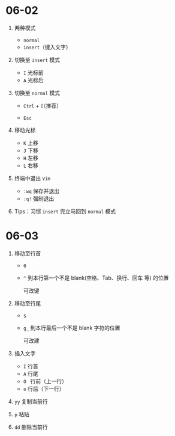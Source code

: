 # 06-02

1. 两种模式

   - `normal`
   - `insert`（键入文字）
2. 切换至 `insert` 模式

   - `I` 光标前
   - `A` 光标后
3. 切换至 `normal` 模式

   - `Ctrl` + `[`（推荐）

   - `Esc`
4. 移动光标
   - `K` 上移
   - `J` 下移
   - `H` 左移
   - `L` 右移
5. 终端中退出 `Vim`

   - `:wq` 保存并退出
   - `:q!` 强制退出
6. Tips：习惯 `insert` 完立马回到 `normal` 模式



# 06-03

1. 移动至行首

   - `0`

   - `^` 到本行第一个不是 blank(空格、Tab、换行、回车 等) 的位置

     可改键

2. 移动至行尾

   - `$`

   - `g_` 到本行最后一个不是 blank 字符的位置

     可改建

3. 插入文字
   - `I` 行首
   - `A` 行尾
   - `O ` 行前（上一行）
   - `o` 行后（下一行）
4. `yy` 复制当前行
5. `p` 粘贴
6. `dd` 删除当前行